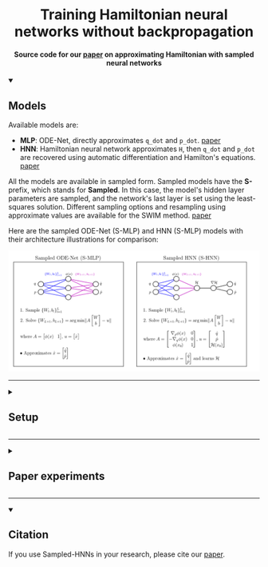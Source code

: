 <div align="center">
  <h1>
    Training Hamiltonian neural networks without backpropagation
  </h1>

  <h4>
    Source code for our <a href="https://arxiv.org/abs/2411.17511">paper</a> on approximating Hamiltonian with sampled neural networks
  </h4>
</div>

<details open>
  <summary>
    <h2>Models</h2>
  </summary>

  Available models are:
  - **MLP**: ODE-Net, directly approximates `q_dot` and `p_dot`. <a href="https://arxiv.org/abs/1806.07366">paper</a>
  - **HNN**: Hamiltonian neural network approximates `H`, then `q_dot` and `p_dot` are recovered
  using automatic differentiation and Hamilton's equations. <a href="https://arxiv.org/abs/1906.01563v2">paper</a>

  All the models are available in sampled form. Sampled models have the **S-** prefix, which stands
  for **Sampled**. In this case, the model's hidden layer parameters are sampled, and the network's
  last layer is set using the least-squares solution. Different sampling options and resampling
  using approximate values are available for the SWIM method. <a href="https://arxiv.org/abs/2306.16830">paper</a>

  Here are the sampled ODE-Net (S-MLP) and HNN (S-MLP) models with their architecture illustrations for comparison:
  <div align="center">
    <img src="/assets/smlp-shnn.png" />
  </div>
</details>

---

<details close>
  <summary>
    <h2>Setup</h2>
  </summary>

  Create the conda environment:
  ```sh
  conda env create --file=environments.yml
  ```
  Then activate it with `conda activate s-hnn`.

  ### Examples
  After setting up the conda environment, you can use the bash script `main` located at the root of the
  project.
  - Run `./main --help` for usage.
  - Training a traditional network: `./main --target single_pendulum --model {MLP,HNN}`
  - Sampling a network: `./main --target single_pendulum --model {S-MLP,S-HNN}`

  Here is an example to quickly train a Sampled-HNN for single pendulum:
  ```sh
  python src/main.py --target single_pendulum --model S-HNN
  ```

  First-order error correction example:
  ```sh
  python src/main_limited_data.py --target single_pendulum --model S-HNN
  ```

  For details you can refer to our paper <a href="https://arxiv.org/abs/2411.17511">paper</a>.
</details>

---

<details close>
  <summary>
    <h2>Paper experiments</h2>
  </summary>

  - All the experiment results listed in our paper, including all the trained models, are stored under `/experiments` as pickle files and categorized.
  - In order to reproduce the experiments, refer to the scripts `/src/*experiment.py`.
  - In order to analyze the results we prepared notebooks located at the root of the project `/analyze-*.ipynb`.
  - The scripts `/batch*.sh` are used to conduct the experiments listed in our paper in a cluster environment.
  - The notebook `error_correction_demonstration.ipynb` contains error correction experiments.
</details>

---

<details open>
  <summary>
    <h2>Citation</h2>
  </summary>

  If you use Sampled-HNNs in your research, please cite our <a href="https://arxiv.org/abs/2411.17511">paper</a>.

</details>
